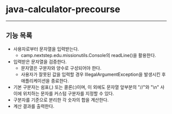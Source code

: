 # java-calculator-precourse

---

## 기능 목록

- 사용자로부터 문자열을 입력받는다.
    - camp.nextstep.edu.missionutils.Console의 readLine()을 활용한다.
- 입력받은 문자열을 검증한다.
    - 문자열은 구분자와 양수로 구성되어야 한다.
    - 사용자가 잘못된 값을 입력할 경우 IllegalArgumentException을 발생시킨 후 애플리케이션을 종료한다.
- 기본 구분자는 쉼표(,) 또는 콜론(:)이며, 이 외에도 문자열 앞부분의 "//"와 "\n" 사이에 위치하는 문자를 커스텀 구분자를 지정할 수 있다.
- 구분자를 기준으로 분리한 각 숫자의 합을 계산한다.
- 계산 결과를 출력한다.